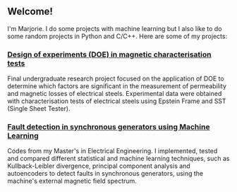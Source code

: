 ## Welcome!

I'm Marjorie. I do some projects with machine learning but I also like to do some random projects in Python and C/C++. Here are some of my projects: 

### [Design of experiments (DOE) in magnetic characterisation tests](https://github.com/marjoriehoegen/analise-ensaios-tcc)

Final undergraduate research project focused on the application of DOE to determine which factors are significant in the measurement of permeability and magnetic losses of electrical steels. Experimental data were obtained with characterisation tests of electrical steels using Epstein Frame and SST (Single Sheet Tester).

### [Fault detection in synchronous generators using Machine Learning](https://github.com/marjoriehoegen/MsC-codes)

Codes from my Master's in Electrical Engineering. I implemented, tested and compared different statistical and machine learning techniques, such as Kullback-Leibler divergence, principal component analysis and autoencoders to detect faults in synchronous generators, using the machine's external magnetic field spectrum.
